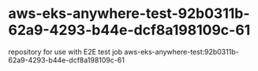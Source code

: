 # aws-eks-anywhere-test-92b0311b-62a9-4293-b44e-dcf8a198109c-61
repository for use with E2E test job aws-eks-anywhere-test:92b0311b-62a9-4293-b44e-dcf8a198109c-61
